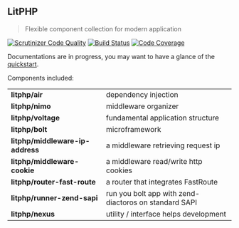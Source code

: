 LitPHP
------

> Flexible component collection for modern application

[![Scrutinizer Code Quality](https://scrutinizer-ci.com/g/litphp/litphp/badges/quality-score.png?b=master)](https://scrutinizer-ci.com/g/litphp/litphp/?branch=master)
[![Build Status](https://scrutinizer-ci.com/g/litphp/litphp/badges/build.png?b=master)](https://scrutinizer-ci.com/g/litphp/litphp/build-status/master)
[![Code Coverage](https://scrutinizer-ci.com/g/litphp/litphp/badges/coverage.png?b=master)](https://scrutinizer-ci.com/g/litphp/litphp/?branch=master)

Documentations are in progress, you may want to have a glance of the [quickstart](https://github.com/litphp/litphp/blob/master/docs/index.md). 

Components included:

| | |
| ---- | ---- |
| **litphp/air** | dependency injection |
| **litphp/nimo** | middleware organizer |
| **litphp/voltage** | fundamental application structure |
| **litphp/bolt** | microframework |
| **litphp/middleware-ip-address** | a middleware retrieving request ip |
| **litphp/middleware-cookie** | a middleware read/write http cookies |
| **litphp/router-fast-route** | a router that integrates FastRoute |
| **litphp/runner-zend-sapi** | run you bolt app with zend-diactoros on standard SAPI |
| **litphp/nexus** | utility / interface helps development |

